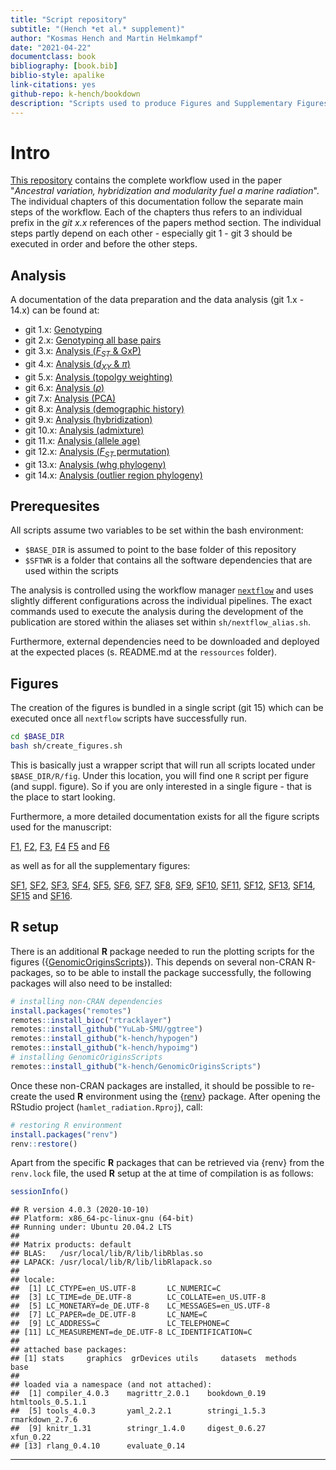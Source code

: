 ```yaml
---
title: "Script repository"
subtitle: "(Hench *et al.* supplement)"
author: "Kosmas Hench and Martin Helmkampf"
date: "2021-04-22"
documentclass: book
bibliography: [book.bib]
biblio-style: apalike
link-citations: yes
github-repo: k-hench/bookdown
description: "Scripts used to produce Figures and Supplementary Figures of 'Ancestral variation, hybridization and modularity fuel a marine radiation' by Hench, Helmkampf, McMillan an Puebla"
---
```


# Intro



[This repository](https://github.com/k-hench/chapter2) contains the complete workflow used in the paper "*Ancestral variation, hybridization and modularity fuel a marine radiation*".
The individual chapters of this documentation follow the separate main steps of the workflow.
Each of the chapters thus refers to an individual prefix in the _git x.x_ references of the papers method section.
The individual steps partly depend on each other - especially git 1 - git 3 should be executed in order and before the other steps.

## Analysis

A documentation of the data preparation and the data analysis (git 1.x - 14.x) can be found at:

- git 1.x: [Genotyping](git-1-genotyping-i-snps-only.html)
- git 2.x: [Genotyping all base pairs](git-2-genotyping-ii-all-callable-sites.html)
- git 3.x: [Analysis (<i>F<sub>ST</sub></i> & GxP)](git-3-analysis-i-fst-gxp.html)
- git 4.x: [Analysis (<i>d<sub>XY</sub></i> & $\pi$)](git-4-analysis-ii-dxy-pi.html)
- git 5.x: [Analysis (topolgy weighting)](git-5-analysis-iii-topology-weighting.html)
- git 6.x: [Analysis ($\rho$)](git-6-analysis-iv-rho.html)
- git 7.x: [Analysis (PCA)](git-7-analysis-v-principal-component-analysis.html)
- git 8.x: [Analysis (demographic history)](git-8-analysis-vi-demographic-history.html)
- git 9.x: [Analysis (hybridization)](git-9-analysis-vii-hybridization.html)
- git 10.x: [Analysis (admixture)](git-10-analysis-viii-admixture.html)
- git 11.x: [Analysis (allele age)](git-11-analysis-ix-allele-age.html)
- git 12.x: [Analysis (<i>F<sub>ST</sub></i> permutation)](git-12-analysis-x-fst-permutation-test.html)
- git 13.x: [Analysis (whg phylogeny)](git-13-analysis-xi-whole-genome-phylogenies.html)
- git 14.x: [Analysis (outlier region phylogeny)](git-14-analysis-xii-outlier-region-phylogenies.html)

## Prerequesites

All scripts assume two variables to be set within the bash environment:

  - `$BASE_DIR` is assumed to point to the base folder of this repository
  - `$SFTWR` is a folder that contains all the software dependencies that are used within the scripts

The analysis is controlled using the workflow manager [`nextflow`](https://www.nextflow.io/) and uses slightly different configurations across the individual pipelines. The exact commands used to execute the analysis during the development of the publication are stored within the aliases set within `sh/nextflow_alias.sh`.

Furthermore, external dependencies need to be downloaded and deployed at the expected places (s. README.md at the `ressources` folder).

## Figures

The creation of the figures is bundled in a single script (git 15) which can be executed once all `nextflow` scripts have successfully run.

```sh
cd $BASE_DIR
bash sh/create_figures.sh
```

This is basically just a wrapper script that will run all scripts located under `$BASE_DIR/R/fig`.
Under this location, you will find one `R` script per figure (and suppl. figure).
So if you are only interested in a single figure - that is the place to start looking.

Furthermore, a more detailed documentation exists for all the figure scripts used for the manuscript:

[F1](figure-1.html), [F2](figure-2.html), [F3](figure-3.html), [F4](figure-4.html) [F5](figure-5.html) and [F6](figure-6.html)

as well as for all the supplementary figures:

[SF1](supplementary-figure-1.html), [SF2](supplementary-figure-2.html), [SF3](supplementary-figure-3.html),
[SF4](supplementary-figure-4.html), [SF5](supplementary-figure-5.html), [SF6](supplementary-figure-6.html),
[SF7](supplementary-figure-7.html), [SF8](supplementary-figure-8.html), [SF9](supplementary-figure-9.html),
[SF10](supplementary-figure-10.html), [SF11](supplementary-figure-11.html), [SF12](supplementary-figure-12.html),
[SF13](supplementary-figure-13.html), [SF14](supplementary-figure-14.html), [SF15](supplementary-figure-15.html)
and [SF16](supplementary-figure-16.html).

## R setup

There is an additional **R** package needed to run the plotting scripts for the figures ({[GenomicOriginsScripts](https://k-hench.github.io/GenomicOriginsScripts/)}).
This depends on several non-CRAN R-packages, so to be able to install the package successfully, the following packages will also need to be installed:

```r
# installing non-CRAN dependencies
install.packages("remotes")
remotes::install_bioc("rtracklayer")
remotes::install_github("YuLab-SMU/ggtree")
remotes::install_github("k-hench/hypogen")
remotes::install_github("k-hench/hypoimg")
# installing GenomicOriginsScripts
remotes::install_github("k-hench/GenomicOriginsScripts")
```

Once these non-CRAN packages are installed, it should be possible to re-create the used **R** environment using the {[renv](https://rstudio.github.io/renv/)} package.
After opening the RStudio project (`hamlet_radiation.Rproj`), call:

```r
# restoring R environment
install.packages("renv")
renv::restore()
```

Apart from the specific **R** packages that can be retrieved via {renv} from the `renv.lock` file, the used **R** setup at the at time of compilation is as follows:


```r
sessionInfo()
```

```
## R version 4.0.3 (2020-10-10)
## Platform: x86_64-pc-linux-gnu (64-bit)
## Running under: Ubuntu 20.04.2 LTS
## 
## Matrix products: default
## BLAS:   /usr/local/lib/R/lib/libRblas.so
## LAPACK: /usr/local/lib/R/lib/libRlapack.so
## 
## locale:
##  [1] LC_CTYPE=en_US.UTF-8       LC_NUMERIC=C              
##  [3] LC_TIME=de_DE.UTF-8        LC_COLLATE=en_US.UTF-8    
##  [5] LC_MONETARY=de_DE.UTF-8    LC_MESSAGES=en_US.UTF-8   
##  [7] LC_PAPER=de_DE.UTF-8       LC_NAME=C                 
##  [9] LC_ADDRESS=C               LC_TELEPHONE=C            
## [11] LC_MEASUREMENT=de_DE.UTF-8 LC_IDENTIFICATION=C       
## 
## attached base packages:
## [1] stats     graphics  grDevices utils     datasets  methods   base     
## 
## loaded via a namespace (and not attached):
##  [1] compiler_4.0.3    magrittr_2.0.1    bookdown_0.19     htmltools_0.5.1.1
##  [5] tools_4.0.3       yaml_2.2.1        stringi_1.5.3     rmarkdown_2.7.6  
##  [9] knitr_1.31        stringr_1.4.0     digest_0.6.27     xfun_0.22        
## [13] rlang_0.4.10      evaluate_0.14
```

---
